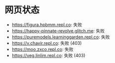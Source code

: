 # 网页状态
- https://figura.hpbmm.repl.co: 失败
- https://happy-pinnate-revolve.glitch.me: 失败
- https://puremodels.learninggarden.repl.co: 失败
- https://v.chavir.repl.co: 失败 (403)
- https://moo.zxco.repl.co: 失败
- https://veg.linlim.repl.co: 失败 (403)
